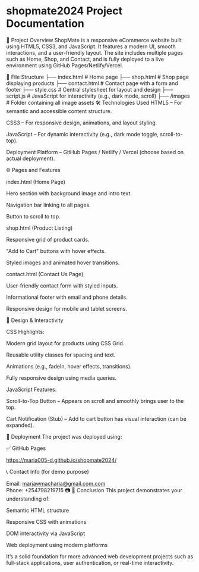 # shopmate2024 Project Documentation
📌 Project Overview
ShopMate is a responsive eCommerce website built using HTML5, CSS3, and JavaScript. It features a modern UI, smooth interactions, and a user-friendly layout. The site includes multiple pages such as Home, Shop, and Contact, and is fully deployed to a live environment using GitHub Pages/Netlify/Vercel.

📁 File Structure
├── index.html            # Home page
├── shop.html             # Shop page displaying products
├── contact.html          # Contact page with a form and footer
├── style.css             # Central stylesheet for layout and design
├── script.js             # JavaScript for interactivity (e.g., dark mode, scroll)
├── /images               # Folder containing all image assets
🛠️ Technologies Used
HTML5 – For semantic and accessible content structure.

CSS3 – For responsive design, animations, and layout styling.

JavaScript – For dynamic interactivity (e.g., dark mode toggle, scroll-to-top).

Deployment Platform – GitHub Pages / Netlify / Vercel (choose based on actual deployment).

🌐 Pages and Features

index.html (Home Page)

Hero section with background image and intro text.

Navigation bar linking to all pages.

Button to scroll to top.

shop.html (Product Listing)

Responsive grid of product cards.

"Add to Cart" buttons with hover effects.

Styled images and animated hover transitions.

contact.html (Contact Us Page)

User-friendly contact form with styled inputs.

Informational footer with email and phone details.

Responsive design for mobile and tablet screens.

🎨 Design & Interactivity

CSS Highlights:

Modern grid layout for products using CSS Grid.

Reusable utility classes for spacing and text.

Animations (e.g., fadeIn, hover effects, transitions).

Fully responsive design using media queries.

JavaScript Features:

Scroll-to-Top Button – Appears on scroll and smoothly brings user to the top.

Cart Notification (Stub) – Add to cart button has visual interaction (can be expanded).

🚀 Deployment
The project was deployed using:

✅ GitHub Pages

https://maria005-d.github.io/shopmate2024/

📞 Contact Info (for demo purpose)

Email: mariawmacharia@gmail.com.com  
Phone: +254798219715
📷
📌 Conclusion
This project demonstrates your understanding of:

Semantic HTML structure

Responsive CSS with animations

DOM interactivity via JavaScript

Web deployment using modern platforms

It’s a solid foundation for more advanced web development projects such as full-stack applications, user authentication, or real-time interactivity.
